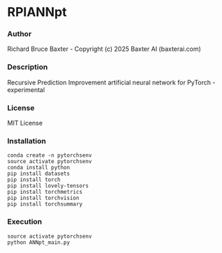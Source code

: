 # RPIANNpt

### Author

Richard Bruce Baxter - Copyright (c) 2025 Baxter AI (baxterai.com)

### Description

Recursive Prediction Improvement artificial neural network for PyTorch - experimental 

### License

MIT License

### Installation
```
conda create -n pytorchsenv
source activate pytorchsenv
conda install python
pip install datasets
pip install torch
pip install lovely-tensors
pip install torchmetrics
pip install torchvision
pip install torchsummary
```

### Execution
```
source activate pytorchsenv
python ANNpt_main.py
```
